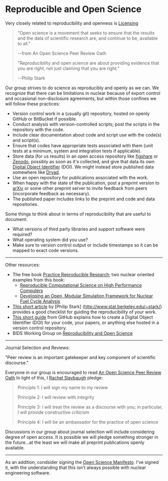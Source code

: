 # Reproducible and Open Science

Very closely related to reproducibility and openness is [Licensing](./Licenses.md)

> "Open science is a movement that seeks to ensure that the results and the
> data of scientific research are, and continue to be, available to all."
>
> --from An Open Science Peer Review Oath
>
> "Reproducibility and open science are about providing evidence that you are
> right, not just claiming that you are right."
>
> --Philip Stark


Our group strives to do science as reproducibly and openly as we can. We
recognize that there can be limitations in nuclear because of export control
and occasional non-disclosure agreements, but within those confines we will
follow these practices:

*   Version control work in a (usually git) repository, hosted on openly GitHub
    or BitBucket if possible.
*   Conduct analysis with version-controlled scripts; post the scripts in the
    repository with the code.
*   Include clear documentation about code and script use with the code(s) and
    script(s).
*   Ensure that codes have appropriate tests associated with them (unit tests
    at a minimum, system and integration tests if applicable).
*   Store data (for us results) in an open access repository like [figshare](http://figshare.com/) 
    or [Zenodo](http://zenodo.org), possibly as soon as it's collected,
    and give that data its own [Digital Object Identifier](https://en.wikipedia.org/wiki/Digital_object_identifier) (DOI).
    We might instead store published data somewhere like [Dryad](http://datadryad.org/).
*   Use an open repository for publications associated with the work.
*   When happy with the state of the publication, post a preprint version to 
    [arXiv](http://arxiv.org/) or some other preprint server to invite feedback 
    from peers (incorporate feedback as necessary).
*   The published paper includes links to the preprint
    and code and data repositories.

Some things to think about in terms of reproducibility that are useful to
document:
* What versions of third party libraries and support software were required?
* What operating system did you use?
* Make sure to version control output or include timestamps so it can be mapped
  to exact code versions.  

---
Other resources:
* The free book [Practice Reproducible Research](https://www.practicereproducibleresearch.org/); two nuclear oriented examples from this book:
  - [Reproducible Computational Science on High Performance Computers](https://www.practicereproducibleresearch.org/case-studies/slaybaugh.html)
  - [Developing an Open, Modular Simulation Framework for Nuclear Fuel Cycle Analysis](https://www.practicereproducibleresearch.org/case-studies/khuff.html)
* [This short article](http://www.bitss.org/2015/12/31/science-is-show-me-not-trust-me/) 
by [Philip Stark] (http://www.stat.berkeley.edu/~stark/) provides a good
checklist for guiding the reproducibility of your work.
* [This short guide](https://guides.github.com/activities/citable-code/) from
GitHub explains how to create a Digital Object Identifier (DOI) for your code,
 your papers, or anything else hosted in a version control repository.
* BIDS Working Group on [Reproducibility and Open
Science](http://bids.berkeley.edu/working-groups/reproducibility-and-open-science)

---
Journal Selection and Reviews:

"Peer review is an important gatekeeper and key component of scientific
discourse."

Everyone in our group is encouraged to read
[An Open Science Peer Review Oath](http://f1000research.com/articles/3-271/v2)
In light of this, I [Rachel
Slaybaugh](https://www.nuc.berkeley.edu/people/rachel-slaybaugh) pledge:

> Principle 1: I will sign my name to my review
>
> Principle 2: I will review with integrity
>
> Principle 3: I will treat the review as a discourse with you; in particular, I
> will provide constructive criticism
> 
> Principle 4: I will be an ambassador for the practice of open science
> 

Discussions in our group about journal selection will include considering
degree of open access. It is possible we will pledge something stronger in the
future...at the least we will make all preprint publications openly available. 

----
As an addition, condsider signing the [Open Science Manifesto](http://sciencecodemanifesto.org/). I've signed it, with the understanding that this isn't always possible with nuclear engineering software. 

